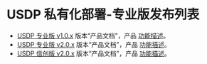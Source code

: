 # USDP 私有化部署-专业版发布列表



- [USDP 专业版 v1.0.x](/usdpdc/1.0.x/README) 版本“产品文档”，产品 [功能描述](/usdpdc/1.0.x/release_notes)。
- [USDP 专业版 v2.0.x](/usdpdc/2.0.x/README) 版本“产品文档”，产品 [功能描述](/usdpdc/2.0.x/release_notes)。
- [USDP 信创版 v2.0.x](/usdpdc/arm_2.0.x/README) 版本“产品文档”，产品 [功能描述](/usdpdc/arm_2.0.x/release_notes)。
